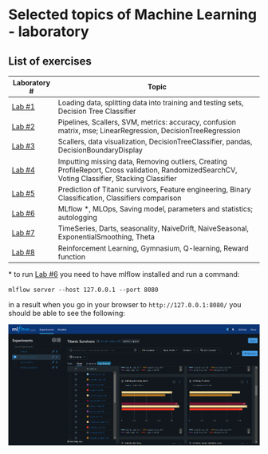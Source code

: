 # Selected topics of Machine Learning - laboratory

## List of exercises
| Laboratory #      | Topic                                                                                                                                           |
|-------------------|-------------------------------------------------------------------------------------------------------------------------------------------------|
| [Lab #1](/Lab_1/) | Loading data, splitting data into training and testing sets, Decision Tree Classifier                                                           |
| [Lab #2](/Lab_2/) | Pipelines, Scallers, SVM, metrics: accuracy, confusion matrix, mse; LinearRegression, DecisionTreeRegression                                    |
| [Lab #3](/Lab_3/) | Scallers, data visualization, DecisionTreeClassifier, pandas, DecisionBoundaryDisplay                                                           |
| [Lab #4](/Lab_4/) | Imputting missing data, Removing outliers, Creating ProfileReport, Cross validation, RandomizedSearchCV, Voting Classifier, Stacking Classifier |
| [Lab #5](/Lab_5/) | Prediction of Titanic survivors, Feature engineering, Binary Classification, Classifiers comparison                                             |
| [Lab #6](/Lab_6/) | MLflow *, MLOps, Saving model, parameters and statistics; autologging                                                                           |
| [Lab #7](/Lab_7/) | TimeSeries, Darts, seasonality, NaiveDrift, NaiveSeasonal, ExponentialSmoothing, Theta                                                         |
| [Lab #8](/Lab_8/) | Reinforcement Learning, Gymnasium, Q-learning, Reward function                                                         |


\* to run [Lab #6](/Lab_6/) you need to have mlflow installed and run a command:
```
mlflow server --host 127.0.0.1 --port 8080  
```
in a result when you go in your browser to `http://127.0.0.1:8080/` you should be able to see the following:

![MLflow](/Lab_6/screenshot/wzum_lab6_mlflow.png)
